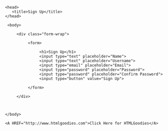 


<html> 

<!--Sign Up Page-->
     <head>
        <title>Sign Up</title>
     </head>
      
      <body>
         
          <div class="form-wrap">
     
               <form>
      
                    <h1>Sign Up</h1>
                    <input type="text" placeholder="Name">
                    <input type="text" placeholder="Username">
                    <input type="email" placeholder="Email">
                    <input type="password" placeholder="Password">
                    <input type="password" placeholder="Confirm Password">
                    <input type="button" value="Sign Up">
   
               </form>
          
          </div>
   
   
   
     </body>
     
     <A HREF="http://www.htmlgoodies.com">Click Here for HTMLGoodies</A>
     
</html>
